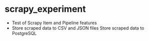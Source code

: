 # scrapy_experiment
+ Test of Scrapy Item and Pipeline features
+ Store scraped data to CSV and JSON files
Store scraped data to PostgreSQL
